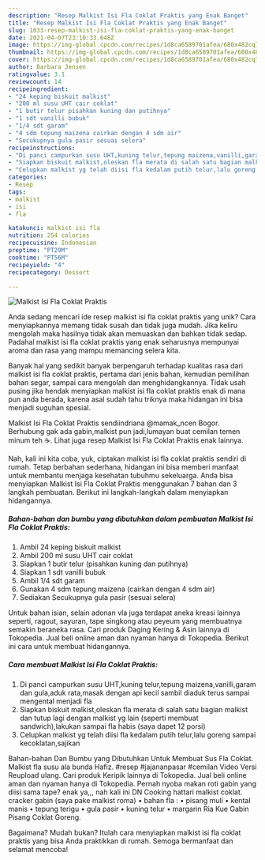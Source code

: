 ```yaml
---
description: "Resep Malkist Isi Fla Coklat Praktis yang Enak Banget"
title: "Resep Malkist Isi Fla Coklat Praktis yang Enak Banget"
slug: 1033-resep-malkist-isi-fla-coklat-praktis-yang-enak-banget
date: 2021-04-07T23:10:33.648Z
image: https://img-global.cpcdn.com/recipes/1d8ca6589701afea/680x482cq70/malkist-isi-fla-coklat-praktis-foto-resep-utama.jpg
thumbnail: https://img-global.cpcdn.com/recipes/1d8ca6589701afea/680x482cq70/malkist-isi-fla-coklat-praktis-foto-resep-utama.jpg
cover: https://img-global.cpcdn.com/recipes/1d8ca6589701afea/680x482cq70/malkist-isi-fla-coklat-praktis-foto-resep-utama.jpg
author: Barbara Jensen
ratingvalue: 3.1
reviewcount: 14
recipeingredient:
- "24 keping biskuit malkist"
- "200 ml susu UHT cair coklat"
- "1 butir telur pisahkan kuning dan putihnya"
- "1 sdt vanilli bubuk"
- "1/4 sdt garam"
- "4 sdm tepung maizena cairkan dengan 4 sdm air"
- "Secukupnya gula pasir sesuai selera"
recipeinstructions:
- "Di panci campurkan susu UHT,kuning telur,tepung maizena,vanilli,garam dan gula,aduk rata,masak dengan api kecil sambil diaduk terus sampai mengental menjadi fla"
- "Siapkan biskuit malkist,oleskan fla merata di salah satu bagian malkist dan tutup lagi dengan malkist yg lain (seperti membuat sandwich),lakukan sampai fla habis (saya dapet 12 porsi)"
- "Celupkan malkist yg telah diisi fla kedalam putih telur,lalu goreng sampai kecoklatan,sajikan"
categories:
- Resep
tags:
- malkist
- isi
- fla

katakunci: malkist isi fla 
nutrition: 254 calories
recipecuisine: Indonesian
preptime: "PT29M"
cooktime: "PT56M"
recipeyield: "4"
recipecategory: Dessert

---
```



![Malkist Isi Fla Coklat Praktis](https://img-global.cpcdn.com/recipes/1d8ca6589701afea/680x482cq70/malkist-isi-fla-coklat-praktis-foto-resep-utama.jpg)

Anda sedang mencari ide resep malkist isi fla coklat praktis yang unik? Cara menyiapkannya memang tidak susah dan tidak juga mudah. Jika keliru mengolah maka hasilnya tidak akan memuaskan dan bahkan tidak sedap. Padahal malkist isi fla coklat praktis yang enak seharusnya mempunyai aroma dan rasa yang mampu memancing selera kita.

Banyak hal yang sedikit banyak berpengaruh terhadap kualitas rasa dari malkist isi fla coklat praktis, pertama dari jenis bahan, kemudian pemilihan bahan segar, sampai cara mengolah dan menghidangkannya. Tidak usah pusing jika hendak menyiapkan malkist isi fla coklat praktis enak di mana pun anda berada, karena asal sudah tahu triknya maka hidangan ini bisa menjadi suguhan spesial.

Malkist Isi Fla Coklat Praktis sendiindriana @mamak_ncen Bogor. Berhubung gak ada gabin,malkist pun jadi,lumayan buat cemilan temen minum teh ☕. Lihat juga resep Malkist Isi Fla Coklat Praktis enak lainnya.


Nah, kali ini kita coba, yuk, ciptakan malkist isi fla coklat praktis sendiri di rumah. Tetap berbahan sederhana, hidangan ini bisa memberi manfaat untuk membantu menjaga kesehatan tubuhmu sekeluarga. Anda bisa menyiapkan Malkist Isi Fla Coklat Praktis menggunakan 7 bahan dan 3 langkah pembuatan. Berikut ini langkah-langkah dalam menyiapkan hidangannya.

<!--inarticleads1-->

##### Bahan-bahan dan bumbu yang dibutuhkan dalam pembuatan Malkist Isi Fla Coklat Praktis:

1. Ambil 24 keping biskuit malkist
1. Ambil 200 ml susu UHT cair coklat
1. Siapkan 1 butir telur (pisahkan kuning dan putihnya)
1. Siapkan 1 sdt vanilli bubuk
1. Ambil 1/4 sdt garam
1. Gunakan 4 sdm tepung maizena (cairkan dengan 4 sdm air)
1. Sediakan Secukupnya gula pasir (sesuai selera)


Untuk bahan isian, selain adonan vla juga terdapat aneka kreasi lainnya seperti, ragout, sayuran, tape singkong atau peyeum yang membuatnya semakin beraneka rasa. Cari produk Daging Kering &amp; Asin lainnya di Tokopedia. Jual beli online aman dan nyaman hanya di Tokopedia. Berikut ini cara untuk membuat hidangannya. 

<!--inarticleads2-->

##### Cara membuat Malkist Isi Fla Coklat Praktis:

1. Di panci campurkan susu UHT,kuning telur,tepung maizena,vanilli,garam dan gula,aduk rata,masak dengan api kecil sambil diaduk terus sampai mengental menjadi fla
1. Siapkan biskuit malkist,oleskan fla merata di salah satu bagian malkist dan tutup lagi dengan malkist yg lain (seperti membuat sandwich),lakukan sampai fla habis (saya dapet 12 porsi)
1. Celupkan malkist yg telah diisi fla kedalam putih telur,lalu goreng sampai kecoklatan,sajikan


Bahan-bahan Dan Bumbu yang Dibutuhkan Untuk Membuat Sus Fla Coklat. Malkist fla susu ala bunda Hafiz. #resep #jajananpasar #cemilan Video Versi Reupload ulang. Cari produk Keripik lainnya di Tokopedia. Jual beli online aman dan nyaman hanya di Tokopedia. Pernah nyoba makan roti gabin yang diisi sama tape? enak ya,,, nah kali ini DN Cooking hattari malkist coklat. cracker gabin (saya pake malkist roma) • bahan fla : • pisang muli • kental manis • tepung terigu • gula pasir • kuning telur • margarin Ria Kue Gabin Pisang Coklat Goreng. 

Bagaimana? Mudah bukan? Itulah cara menyiapkan malkist isi fla coklat praktis yang bisa Anda praktikkan di rumah. Semoga bermanfaat dan selamat mencoba!
